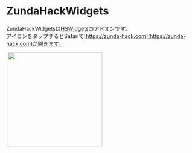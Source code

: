 # ZundaHackWidgets
ZundaHackWidgetsは[HSWidgets](https://dgh0st.github.io/Files/?p=com.dgh0st.hswidgets)のアドオンです。<br>
アイコンをタップするとSafariで[https://zunda-hack.com](https://zunda-hack.com)が開きます。

<img autoplay muted controls><source src="https://github.com/zunda-pixel/ZundaHackWidgets/blob/master/fullsizeoutput_fd6.mov?raw=true"></video>
<img src="https://github.com/zunda-pixel/ZundaHackWidgets/blob/master/screen.gif?raw=true" width="250">
